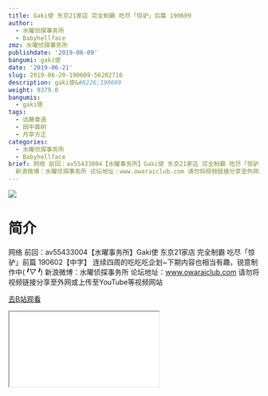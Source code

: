 ```yaml
---
title: Gaki使 东京21家店 完全制霸 吃尽「惊驴」后篇 190609
author:
  - 水曜侦探事务所
  - Babyhellface
zmz: 水曜侦探事务所
publishdate: '2019-06-09'
bangumi: gaki使
date: '2019-06-21'
slug: 2019-06-20-190609-56202716
description: gaki使&#8226;190609
weight: 9379.0
bangumis:
  - gaki使
tags:
  - 远藤章造
  - 田中直树
  - 月亭方正
categories:
  - 水曜侦探事务所
  - Babyhellface
brief: 网络 前回：av55433004【水曜事务所】Gaki使 东京21家店 完全制霸 吃尽「惊驴」前篇 190602【中字】 连续四周的吃吃吃企划~下期内容也相当有趣，锐意制作中(*╹▽╹*)
  新浪微博：水曜侦探事务所 论坛地址：www.owaraiclub.com 请勿将视频链接分享至外网或上传至YouTube等视频网站
---
```

![](https://raw.githubusercontent.com/tcgriffith/owaraisite/master/static/tmpimg/ec2f4371c57b64a4b6c17504e3c781890abe9dc6.jpg.480.jpg)
# 简介  
网络
前回：av55433004【水曜事务所】Gaki使 东京21家店 完全制霸 吃尽「惊驴」前篇 190602【中字】
连续四周的吃吃吃企划~下期内容也相当有趣，锐意制作中(*╹▽╹*)
新浪微博：水曜侦探事务所 论坛地址：www.owaraiclub.com
请勿将视频链接分享至外网或上传至YouTube等视频网站  

[去B站观看](https://www.bilibili.com/video/av56202716/)
<div class ="resp-container"><iframe class="testiframe" src="//player.bilibili.com/player.html?aid=56202716"", scrolling="no", allowfullscreen="true" > </iframe></div> 
